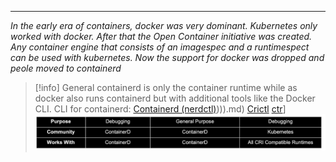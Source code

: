 ***
*In the early era of containers, docker was very dominant.
Kubernetes only worked with docker.
After that the Open Container initiative was created.
Any container engine that consists of an imagespec and a runtimespect can be used with kubernetes.
Now the support for docker was dropped and peole moved to containerd*
>[!info] General
>containerd is only the container runtime while as docker also runs containerd but with additional tools like the Docker CLI.
>CLI for containerd:
>[Containerd (nerdctl)](nerdctl)))).md)
>[Crictl](Crictl.md)
>[ctr](ctr)]
>![Pasted image 20230605160245](site/Pasted%20image%2020230605160245.png)

